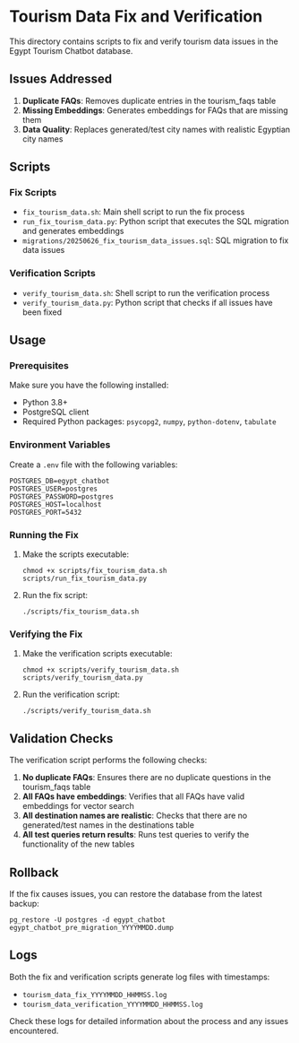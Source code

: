 # Tourism Data Fix and Verification

This directory contains scripts to fix and verify tourism data issues in the Egypt Tourism Chatbot database.

## Issues Addressed

1. **Duplicate FAQs**: Removes duplicate entries in the tourism_faqs table
2. **Missing Embeddings**: Generates embeddings for FAQs that are missing them
3. **Data Quality**: Replaces generated/test city names with realistic Egyptian city names

## Scripts

### Fix Scripts

- `fix_tourism_data.sh`: Main shell script to run the fix process
- `run_fix_tourism_data.py`: Python script that executes the SQL migration and generates embeddings
- `migrations/20250626_fix_tourism_data_issues.sql`: SQL migration to fix data issues

### Verification Scripts

- `verify_tourism_data.sh`: Shell script to run the verification process
- `verify_tourism_data.py`: Python script that checks if all issues have been fixed

## Usage

### Prerequisites

Make sure you have the following installed:
- Python 3.8+
- PostgreSQL client
- Required Python packages: `psycopg2`, `numpy`, `python-dotenv`, `tabulate`

### Environment Variables

Create a `.env` file with the following variables:

```
POSTGRES_DB=egypt_chatbot
POSTGRES_USER=postgres
POSTGRES_PASSWORD=postgres
POSTGRES_HOST=localhost
POSTGRES_PORT=5432
```

### Running the Fix

1. Make the scripts executable:
   ```
   chmod +x scripts/fix_tourism_data.sh scripts/run_fix_tourism_data.py
   ```

2. Run the fix script:
   ```
   ./scripts/fix_tourism_data.sh
   ```

### Verifying the Fix

1. Make the verification scripts executable:
   ```
   chmod +x scripts/verify_tourism_data.sh scripts/verify_tourism_data.py
   ```

2. Run the verification script:
   ```
   ./scripts/verify_tourism_data.sh
   ```

## Validation Checks

The verification script performs the following checks:

1. **No duplicate FAQs**: Ensures there are no duplicate questions in the tourism_faqs table
2. **All FAQs have embeddings**: Verifies that all FAQs have valid embeddings for vector search
3. **All destination names are realistic**: Checks that there are no generated/test names in the destinations table
4. **All test queries return results**: Runs test queries to verify the functionality of the new tables

## Rollback

If the fix causes issues, you can restore the database from the latest backup:

```
pg_restore -U postgres -d egypt_chatbot egypt_chatbot_pre_migration_YYYYMMDD.dump
```

## Logs

Both the fix and verification scripts generate log files with timestamps:
- `tourism_data_fix_YYYYMMDD_HHMMSS.log`
- `tourism_data_verification_YYYYMMDD_HHMMSS.log`

Check these logs for detailed information about the process and any issues encountered.
